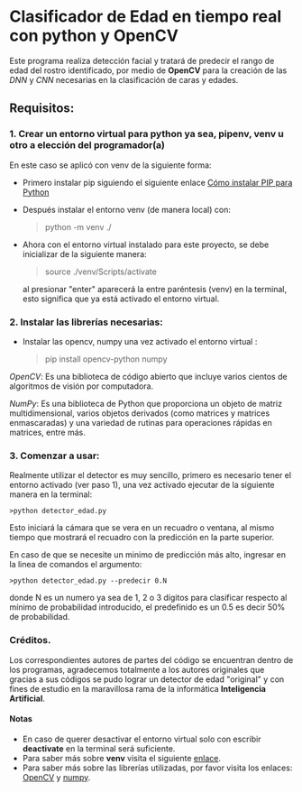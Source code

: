 # Clasificador de Edad en tiempo real con python y OpenCV

Este programa realiza detección facial y tratará de predecir el rango de edad del rostro identificado,
por medio de **OpenCV** para la creación de las _DNN_ y _CNN_ necesarias en la clasificación de caras y edades.

## Requisitos:

### 1. Crear un entorno virtual para python ya sea, pipenv, venv u otro a elección del programador(a)

En este caso se aplicó con venv de la siguiente forma:

-   Primero instalar pip siguiendo el siguiente enlace [Cómo instalar PIP para Python](https://tecnonucleous.com/2018/01/28/como-instalar-pip-para-python-en-windows-mac-y-linux/)
-   Después instalar el entorno venv (de manera local) con:

    > python -m venv ./

-   Ahora con el entorno virtual instalado para este proyecto, se debe inicializar de la siguiente manera:

    > source ./venv/Scripts/activate

    al presionar "enter" aparecerá la entre paréntesis (venv) en la terminal, esto significa que ya está activado el entorno virtual.

### 2. Instalar las librerías necesarias:

-   Instalar las opencv, numpy una vez activado el entorno virtual :

    > pip install opencv-python numpy

_OpenCV_: Es una biblioteca de código abierto que incluye varios cientos de algoritmos de visión por computadora.

_NumPy_: Es una biblioteca de Python que proporciona un objeto de matriz multidimensional, varios objetos derivados (como matrices y matrices enmascaradas) y una variedad de rutinas para operaciones rápidas en matrices, entre más.

### 3. Comenzar a usar:

Realmente utilizar el detector es muy sencillo, primero es necesario tener el entorno activado (ver paso 1), una vez activado ejecutar de la siguiente manera en la terminal:

    >python detector_edad.py

Esto iniciará la cámara que se vera en un recuadro o ventana, al mismo tiempo que mostrará el recuadro con la predicción en la parte superior.

En caso de que se necesite un minimo de predicción más alto, ingresar en la linea de comandos el argumento:

    >python detector_edad.py --predecir 0.N

donde N es un numero ya sea de 1, 2 o 3 dígitos para clasificar respecto al mínimo de probabilidad introducido, el predefinido es un 0.5 es decir 50% de probabilidad.

### Créditos.

Los correspondientes autores de partes del código se encuentran dentro de los programas, agradecemos totalmente a los autores originales que gracias a sus códigos se pudo lograr un detector de edad "original" y con fines de estudio en la maravillosa rama de la informática **Inteligencia Artificial**.

#### Notas

-   En caso de querer desactivar el entorno virtual solo con escribir **deactivate** en la terminal será suficiente.
-   Para saber más sobre **venv** visita el siguiente [enlace](https://docs.python.org/3/library/venv.html).
-   Para saber más sobre las librerías utilizadas, por favor visita los enlaces: [OpenCV](https://docs.opencv.org/4.x/index.html) y [numpy](https://numpy.org/doc/stable/).
